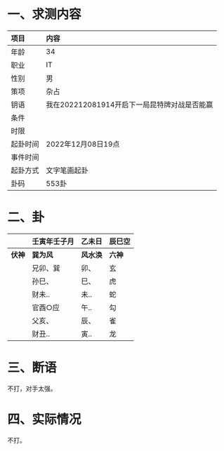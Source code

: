 # 一、求测内容

| 项目     | 内容                                         |
| :------- | :------------------------------------------- |
| 年龄     | 34                                           |
| 职业     | IT                                           |
| 性别     | 男                                           |
| 策项     | 杂占                                         |
| 钥语     | 我在202212081914开启下一局昆特牌对战是否能赢 |
| 条件     |                                              |
| 时限     |                                              |
| 起卦时间 | 2022年12月08日19点                           |
| 事件时间 |                                              |
| 起卦方式 | 文字笔画起卦                                 |
| 卦码     | 553卦                                        |

# 二、卦

|                | 壬寅年壬子月     | 乙未日           | 辰巳空         |
| :------------- | :--------------- | :--------------- | :------------- |
| **伏神** | **巽为风** | **风水涣** | **六神** |
|                | 兄卯、巽         | 卯、             | 玄             |
|                | 孙巳、           | 巳、             | 虎             |
|                | 财未..           | 未..             | 蛇             |
|                | 官酉○应         | 午..             | 勾             |
|                | 父亥、           | 辰、             | 雀             |
|                | 财丑..           | 寅..             | 龙             |

# 三、断语

不打，对手太强。

# 四、实际情况

不打。
